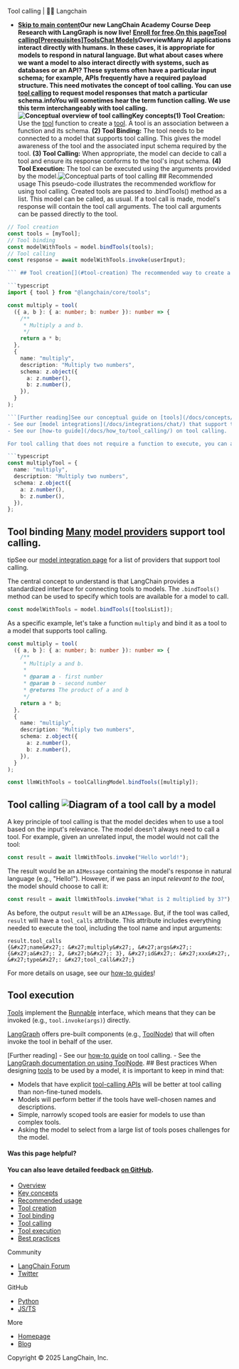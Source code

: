 Tool calling | 🦜️🔗 Langchain
- **[Skip to main content](#__docusaurus_skipToContent_fallback)Our new LangChain Academy Course Deep Research with LangGraph is now live! [Enroll for free](https://academy.langchain.com/courses/deep-research-with-langgraph/?utm_medium=internal&utm_source=docs&utm_campaign=q3-2025_deep-research-course_co).[On this pageTool calling[Prerequisites]Tools](/docs/concepts/tools)[Chat Models](/docs/concepts/chat_models)Overview[​](#overview)Many AI applications interact directly with humans. In these cases, it is appropriate for models to respond in natural language. But what about cases where we want a model to also interact directly with systems, such as databases or an API? These systems often have a particular input schema; for example, APIs frequently have a required payload structure. This need motivates the concept of tool calling. You can use [tool calling](https://platform.openai.com/docs/guides/function-calling/example-use-cases) to request model responses that match a particular schema.infoYou will sometimes hear the term function calling. We use this term interchangeably with tool calling.![Conceptual overview of tool calling ](/assets/images/tool_calling_concept-552a73031228ff9144c7d59f26dedbbf.png)Key concepts[​](#key-concepts)(1) Tool Creation:** Use the [tool](https://api.js.langchain.com/functions/_langchain_core.tools.tool-1.html) function to create a [tool](/docs/concepts/tools). A tool is an association between a function and its schema. **(2) Tool Binding:** The tool needs to be connected to a model that supports tool calling. This gives the model awareness of the tool and the associated input schema required by the tool. **(3) Tool Calling:** When appropriate, the model can decide to call a tool and ensure its response conforms to the tool&#x27;s input schema. **(4) Tool Execution:** The tool can be executed using the arguments provided by the model.![Conceptual parts of tool calling ](/assets/images/tool_calling_components-bef9d2bcb9d3706c2fe58b57bf8ccb60.png) ## Recommended usage[​](#recommended-usage) This pseudo-code illustrates the recommended workflow for using tool calling. Created tools are passed to .bindTools() method as a list. This model can be called, as usual. If a tool call is made, model&#x27;s response will contain the tool call arguments. The tool call arguments can be passed directly to the tool.

```typescript
// Tool creation
const tools = [myTool];
// Tool binding
const modelWithTools = model.bindTools(tools);
// Tool calling
const response = await modelWithTools.invoke(userInput);

``` ## Tool creation[​](#tool-creation) The recommended way to create a tool is using the tool function.

```typescript
import { tool } from "@langchain/core/tools";

const multiply = tool(
  ({ a, b }: { a: number; b: number }): number => {
    /**
     * Multiply a and b.
     */
    return a * b;
  },
  {
    name: "multiply",
    description: "Multiply two numbers",
    schema: z.object({
      a: z.number(),
      b: z.number(),
    }),
  }
);

```[Further reading]See our conceptual guide on [tools](/docs/concepts/tools/) for more details.
- See our [model integrations](/docs/integrations/chat/) that support tool calling.
- See our [how-to guide](/docs/how_to/tool_calling/) on tool calling.

For tool calling that does not require a function to execute, you can also define just the tool schema:

```typescript
const multiplyTool = {
  name: "multiply",
  description: "Multiply two numbers",
  schema: z.object({
    a: z.number(),
    b: z.number(),
  }),
};

```

## Tool binding[​](#tool-binding) [Many](https://platform.openai.com/docs/guides/function-calling) [model providers](https://platform.openai.com/docs/guides/function-calling) support tool calling.

tipSee our [model integration page](/docs/integrations/chat/) for a list of providers that support tool calling.

The central concept to understand is that LangChain provides a standardized interface for connecting tools to models. The `.bindTools()` method can be used to specify which tools are available for a model to call.

```typescript
const modelWithTools = model.bindTools([toolsList]);

```

As a specific example, let&#x27;s take a function `multiply` and bind it as a tool to a model that supports tool calling.

```typescript
const multiply = tool(
  ({ a, b }: { a: number; b: number }): number => {
    /**
     * Multiply a and b.
     *
     * @param a - first number
     * @param b - second number
     * @returns The product of a and b
     */
    return a * b;
  },
  {
    name: "multiply",
    description: "Multiply two numbers",
    schema: z.object({
      a: z.number(),
      b: z.number(),
    }),
  }
);

const llmWithTools = toolCallingModel.bindTools([multiply]);

```

## Tool calling[​](#tool-calling-1) ![Diagram of a tool call by a model ](/assets/images/tool_call_example-2348b869f9a5d0d2a45dfbe614c177a4.png)

A key principle of tool calling is that the model decides when to use a tool based on the input&#x27;s relevance. The model doesn&#x27;t always need to call a tool. For example, given an unrelated input, the model would not call the tool:

```typescript
const result = await llmWithTools.invoke("Hello world!");

```

The result would be an `AIMessage` containing the model&#x27;s response in natural language (e.g., "Hello!"). However, if we pass an input *relevant to the tool*, the model should choose to call it:

```typescript
const result = await llmWithTools.invoke("What is 2 multiplied by 3?");

```

As before, the output `result` will be an `AIMessage`. But, if the tool was called, `result` will have a `tool_calls` attribute. This attribute includes everything needed to execute the tool, including the tool name and input arguments:

```text
result.tool_calls
{&#x27;name&#x27;: &#x27;multiply&#x27;, &#x27;args&#x27;: {&#x27;a&#x27;: 2, &#x27;b&#x27;: 3}, &#x27;id&#x27;: &#x27;xxx&#x27;, &#x27;type&#x27;: &#x27;tool_call&#x27;}

```

For more details on usage, see our [how-to guides](/docs/how_to/#tools)!

## Tool execution[​](#tool-execution)

[Tools](/docs/concepts/tools/) implement the [Runnable](/docs/concepts/runnables/) interface, which means that they can be invoked (e.g., `tool.invoke(args)`) directly.

[LangGraph](https://langchain-ai.github.io/langgraphjs/) offers pre-built components (e.g., [ToolNode](https://langchain-ai.github.io/langgraphjs/reference/classes/langgraph_prebuilt.ToolNode.html)) that will often invoke the tool in behalf of the user.

[Further reading] - See our [how-to guide](/docs/how_to/tool_calling/) on tool calling. - See the [LangGraph documentation on using ToolNode](https://langchain-ai.github.io/langgraphjs/how-tos/tool-calling/). ## Best practices[​](#best-practices) When designing [tools](/docs/concepts/tools/) to be used by a model, it is important to keep in mind that:

- Models that have explicit [tool-calling APIs](/docs/concepts/tool_calling) will be better at tool calling than non-fine-tuned models.
- Models will perform better if the tools have well-chosen names and descriptions.
- Simple, narrowly scoped tools are easier for models to use than complex tools.
- Asking the model to select from a large list of tools poses challenges for the model.

#### Was this page helpful?



#### You can also leave detailed feedback [on GitHub](https://github.com/langchain-ai/langchainjs/issues/new?assignees=&labels=03+-+Documentation&projects=&template=documentation.yml&title=DOC%3A+%3CPlease+write+a+comprehensive+title+after+the+%27DOC%3A+%27+prefix%3E).

- [Overview](#overview)
- [Key concepts](#key-concepts)
- [Recommended usage](#recommended-usage)
- [Tool creation](#tool-creation)
- [Tool binding](#tool-binding)
- [Tool calling](#tool-calling-1)
- [Tool execution](#tool-execution)
- [Best practices](#best-practices)

Community

- [LangChain Forum](https://forum.langchain.com/)
- [Twitter](https://twitter.com/LangChainAI)

GitHub

- [Python](https://github.com/langchain-ai/langchain)
- [JS/TS](https://github.com/langchain-ai/langchainjs)

More

- [Homepage](https://langchain.com)
- [Blog](https://blog.langchain.dev)

Copyright © 2025 LangChain, Inc.